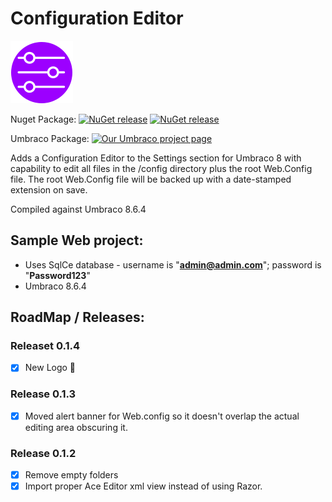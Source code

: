﻿# Configuration Editor

![Configuration Editor Logo](https://raw.githubusercontent.com/YourITGroup/ConfigurationEditor/master/assets/Configuration_logo.png)

Nuget Package: 
[![NuGet release](https://img.shields.io/nuget/v/ConfigurationEditor.svg)](https://www.nuget.org/packages/ConfigurationEditor/)
[![NuGet release](https://img.shields.io/nuget/dt/ConfigurationEditor.svg)](https://www.nuget.org/packages/ConfigurationEditor/)

Umbraco Package:
[![Our Umbraco project page](https://img.shields.io/badge/our-umbraco-orange.svg)](https://our.umbraco.org/projects/backoffice-extensions/configuration-editor) 

Adds a Configuration Editor to the Settings section for Umbraco 8 with capability to edit all files in the /config directory plus the root Web.Config file.  The root Web.Config file will be backed up with a date-stamped extension on save.

Compiled against Umbraco 8.6.4

## Sample Web project:

* Uses SqlCe database - username is "**admin@admin.com**"; password is "**Password123**"
* Umbraco 8.6.4

## RoadMap / Releases:

### Releaset 0.1.4

* [x] New Logo 💯

### Release 0.1.3

* [x] Moved alert banner for Web.config so it doesn't overlap the actual editing area obscuring it.

### Release 0.1.2

* [x] Remove empty folders
* [x] Import proper Ace Editor xml view instead of using Razor.
